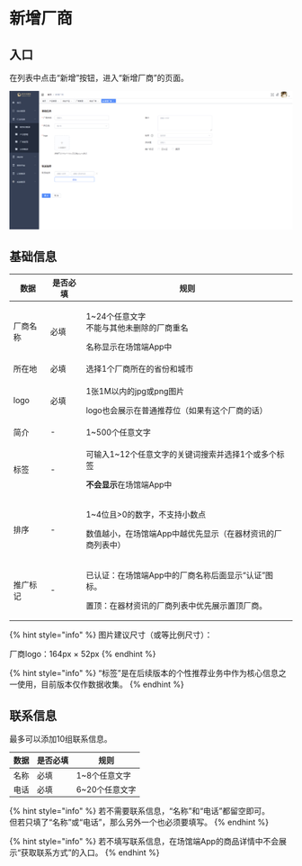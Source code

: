 # 新增厂商

## 入口

在列表中点击“新增”按钮，进入“新增厂商”的页面。

![新增厂商](<../../../.gitbook/assets/image (14).png>)

## 基础信息

| 数据   | 是否必填 | 规则                                                                      |
| ---- | ---- | ----------------------------------------------------------------------- |
| 厂商名称 | 必填   | <p>1~24个任意文字<br>不能与其他未删除的厂商重名</p><p>名称显示在场馆端App中</p>                    |
| 所在地  | 必填   | 选择1个厂商所在的省份和城市                                                          |
| logo | 必填   | <p>1张1M以内的jpg或png图片</p><p>logo也会展示在普通推荐位（如果有这个厂商的话）</p>                 |
| 简介   | -    | 1\~500个任意文字                                                             |
| 标签   | -    | <p>可输入1~12个任意文字的关键词搜索并选择1个或多个标签</p><p><strong>不会显示</strong>在场馆端App中</p> |
| 排序   | -    | <p>1~4位且>0的数字，不支持小数点</p><p>数值越小，在场馆端App中越优先显示（在器材资讯的厂商列表中）</p>          |
| 推广标记 | -    | <p>已认证：在场馆端App中的厂商名称后面显示“认证”图标。</p><p>置顶：在器材资讯的厂商列表中优先展示置顶厂商。</p>       |

{% hint style="info" %}
图片建议尺寸（或等比例尺寸）：

厂商logo：164px × 52px
{% endhint %}

{% hint style="info" %}
“标签”是在后续版本的个性推荐业务中作为核心信息之一使用，目前版本仅作数据收集。
{% endhint %}

## 联系信息

最多可以添加10组联系信息。

| 数据 | 是否必填 | 规则         |
| -- | ---- | ---------- |
| 名称 | 必填   | 1\~8个任意文字  |
| 电话 | 必填   | 6\~20个任意文字 |

{% hint style="info" %}
若不需要联系信息，“名称”和“电话”都留空即可。\
但若只填了“名称”或“电话”，那么另外一个也必须要填写。
{% endhint %}

{% hint style="info" %}
若不填写联系信息，在场馆端App的商品详情中不会展示“获取联系方式”的入口。
{% endhint %}
